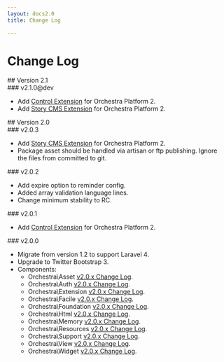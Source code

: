 ```yaml
---
layout: docs2.0
title: Change Log

---
```


# Change Log

<section id="v2.1">
## Version 2.1

<article id="v2.1.0">
### v2.1.0@dev

* Add [Control Extension](https://github.com/orchestral/control) for Orchestra Platform 2.
* Add [Story CMS Extension](https://github.com/orchestral/story) for Orchestra Platform 2.

</article>

</section>

<section id="v2.0">
## Version 2.0

<article id="v2.0.3">
### v2.0.3

* Add [Story CMS Extension](https://github.com/orchestral/story) for Orchestra Platform 2.
* Package asset should be handled via artisan or ftp publishing. Ignore the files from committed to git.

</article>

<article id="v2.0.2">
### v2.0.2

* Add expire option to reminder config.
* Added array validation language lines.
* Change minimum stability to RC.

</article>

<article id="v2.0.1">
### v2.0.1

* Add [Control Extension](https://github.com/orchestra/control) for Orchestra Platform 2.

</article>

<article id="v2.0.0">
### v2.0.0

* Migrate from version 1.2 to support Laravel 4.
* Upgrade to Twitter Bootstrap 3.
* Components:
  * Orchestra\Asset [v2.0.x Change Log](/docs/2.0/components/asset/changes/#v2.0).
  * Orchestra\Auth [v2.0.x Change Log](/docs/2.0/components/auth/changes/#v2.0).
  * Orchestra\Extension [v2.0.x Change Log](/docs/2.0/components/extension/changes/#v2.0).
  * Orchestra\Facile [v2.0.x Change Log](/docs/2.0/components/facile/changes/#v2.0).
  * Orchestra\Foundation [v2.0.x Change Log](/docs/2.0/components/foundation/changes/#v2.0).
  * Orchestra\Html [v2.0.x Change Log](/docs/2.0/components/html/changes/#v2.0).
  * Orchestra\Memory [v2.0.x Change Log](/docs/2.0/components/memory/changes/#v2.0).
  * Orchestra\Resources [v2.0.x Change Log](/docs/2.0/components/resources/changes/#v2.0).
  * Orchestra\Support [v2.0.x Change Log](/docs/2.0/components/support/changes/#v2.0).
  * Orchestra\View [v2.0.x Change Log](/docs/2.0/components/view/changes/#v2.0).
  * Orchestra\Widget [v2.0.x Change Log](/docs/2.0/components/widget/changes/#v2.0).

</article>

</section>



